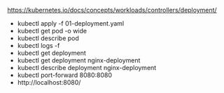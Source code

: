 https://kubernetes.io/docs/concepts/workloads/controllers/deployment/

- kubectl apply -f 01-deployment.yaml
- kubectl get pod -o wide
- kubectl describe pod <pod-name>
- kubectl logs -f <pod-name>
- kubectl get deployment
- kubectl get deployment nginx-deployment
- kubectl describe deployment nginx-deployment
- kubectl port-forward <nome-pod> 8080:8080
- http://localhost:8080/

